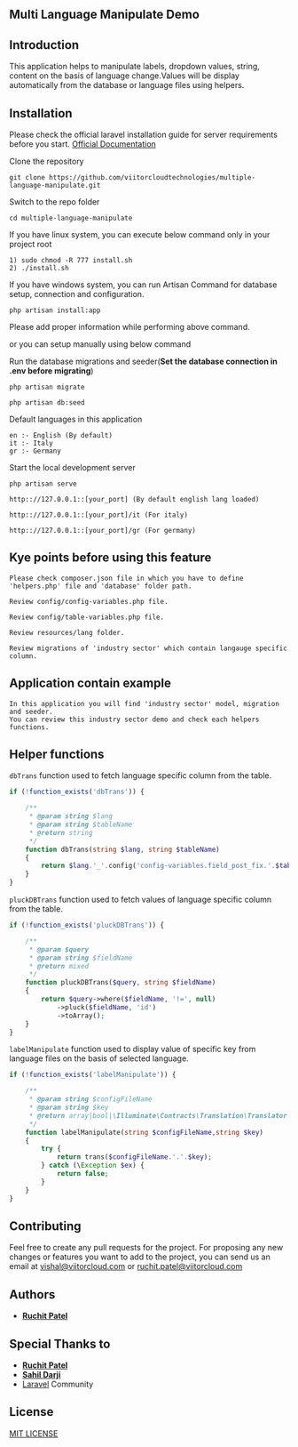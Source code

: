 

## Multi Language Manipulate Demo

## Introduction
This application helps to manipulate labels, dropdown values, string, content on the basis of language change.Values will be display automatically from the database or language files using helpers. 

## Installation

Please check the official laravel installation guide for server requirements before you start. [Official Documentation](https://laravel.com/docs/5.6/installation#installation)

Clone the repository

    git clone https://github.com/viitorcloudtechnologies/multiple-language-manipulate.git
    
Switch to the repo folder

    cd multiple-language-manipulate
    
If you have linux system, you can execute below command only in your project root
    
    1) sudo chmod -R 777 install.sh
    2) ./install.sh
    
If you have windows system, you can run Artisan Command for database setup, connection and configuration.
    
    php artisan install:app
    
Please add proper information while performing above command.

or you can setup manually using below command

Run the database migrations and seeder(**Set the database connection in .env before migrating**)

    php artisan migrate
    
    php artisan db:seed

Default languages in this application
    
    en :- English (By default)
    it :- Italy
    gr :- Germany

Start the local development server

    php artisan serve
    
    http:://127.0.0.1::[your_port] (By default english lang loaded)
    
    http:://127.0.0.1::[your_port]/it (For italy)
    
    http:://127.0.0.1::[your_port]/gr (For germany)
    
   
## Kye points before using this feature
    Please check composer.json file in which you have to define 'helpers.php' file and 'database' folder path.
    
    Review config/config-variables.php file.
    
    Review config/table-variables.php file.
    
    Review resources/lang folder.
    
    Review migrations of 'industry sector' which contain langauge specific column. 

## Application contain example
```
In this application you will find 'industry sector' model, migration and seeder.
You can review this industry sector demo and check each helpers functions.
```
## Helper functions

`dbTrans` function used to fetch language specific column from the table.
    
```php
if (!function_exists('dbTrans')) {

    /**
     * @param string $lang
     * @param string $tableName
     * @return string
     */
    function dbTrans(string $lang, string $tableName)
    {
        return $lang.'_'.config('config-variables.field_post_fix.'.$tableName);
    }
}
```

`pluckDBTrans` function used to fetch values of language specific column from the table.
    
```php
if (!function_exists('pluckDBTrans')) {

    /**
     * @param $query
     * @param string $fieldName
     * @return mixed
     */
    function pluckDBTrans($query, string $fieldName)
    {
        return $query->where($fieldName, '!=', null)
            ->pluck($fieldName, 'id')
            ->toArray();
    }
}
```

`labelManipulate` function used to display value of specific key from language files on the basis of selected language.
    
```php
if (!function_exists('labelManipulate')) {

    /**
     * @param string $configFileName
     * @param string $key
     * @return array|bool|\Illuminate\Contracts\Translation\Translator|null|string
     */
    function labelManipulate(string $configFileName,string $key)
    {
        try {
            return trans($configFileName.'.'.$key);
        } catch (\Exception $ex) {
            return false;
        }
    }
}
```

## Contributing
Feel free to create any pull requests for the project. For proposing any new changes or features you want to add to the project, you can send us an email at vishal@viitorcloud.com or ruchit.patel@viitorcloud.com

## Authors
* [**Ruchit Patel**](https://github.com/ruchit-viitorcloud)

## Special Thanks to
* [**Ruchit Patel**](https://github.com/ruchit-viitorcloud)
* [**Sahil Darji**](https://github.com/vc-sahil)
* [Laravel](https://laravel.com) Community

## License
[MIT LICENSE](https://github.com/viitorcloudtechnologies/multiple-language-manipulate/blob/master/LICENSE)
